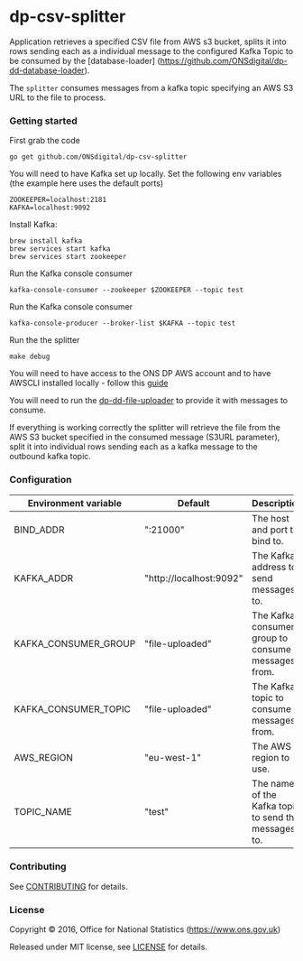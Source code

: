 dp-csv-splitter
================

Application retrieves a specified CSV file from AWS s3 bucket, splits it into rows sending each as a individual message
to the configured Kafka Topic to be consumed by the [database-loader]
(https://github.com/ONSdigital/dp-dd-database-loader).

The ```splitter``` consumes messages from a kafka topic specifying an AWS S3 URL to the file to process.

### Getting started

First grab the code

`go get github.com/ONSdigital/dp-csv-splitter`

You will need to have Kafka set up locally. Set the following env variables (the example here uses the default ports)

```
ZOOKEEPER=localhost:2181
KAFKA=localhost:9092
```

Install Kafka:

```
brew install kafka
brew services start kafka
brew services start zookeeper
```

Run the Kafka console consumer
```
kafka-console-consumer --zookeeper $ZOOKEEPER --topic test
```

Run the Kafka console consumer
```
kafka-console-producer --broker-list $KAFKA --topic test
```

Run the the splitter
```
make debug
```

You will need to have access to the ONS DP AWS account and to have AWSCLI installed locally - follow this
[guide](http://docs.aws.amazon.com/cli/latest/userguide/cli-chap-getting-set-up.html)

You will need to run the [dp-dd-file-uploader](https://github.com/ONSdigital/dp-dd-file-uploader]) to provide it with messages to consume.

If everything is working correctly the splitter will retrieve the file from the AWS S3 bucket specified in the consumed message (S3URL parameter),
split it into individual rows sending each as a kafka message to the outbound kafka topic.

### Configuration

| Environment variable | Default                 | Description
| -------------------- | ----------------------- | ----------------------------------------------------
| BIND_ADDR            | ":21000"                | The host and port to bind to.
| KAFKA_ADDR           | "http://localhost:9092" | The Kafka address to send messages to.
| KAFKA_CONSUMER_GROUP | "file-uploaded"         | The Kafka consumer group to consume messages from.
| KAFKA_CONSUMER_TOPIC | "file-uploaded"         | The Kafka topic to consume messages from.
| AWS_REGION           | "eu-west-1"             | The AWS region to use.
| TOPIC_NAME           | "test"                  | The name of the Kafka topic to send the messages to.

### Contributing

See [CONTRIBUTING](CONTRIBUTING.md) for details.

### License

Copyright ©‎ 2016, Office for National Statistics (https://www.ons.gov.uk)

Released under MIT license, see [LICENSE](LICENSE.md) for details.
